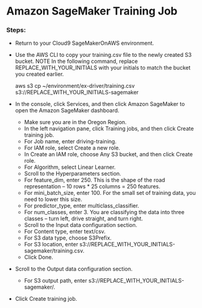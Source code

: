 # Amazon SageMaker Training Job

### Steps: 
* Return to your Cloud9 SageMakerOnAWS environment.
* Use the AWS CLI to copy your training.csv file to the newly created S3 bucket. NOTE In the following command, replace REPLACE_WITH_YOUR_INITIALS with your initials to match the bucket you created earlier.

    aws s3 cp ~/environment/ex-driver/training.csv s3://REPLACE_WITH_YOUR_INITIALS-sagemaker

* In the console, click Services, and then click Amazon SageMaker to open the Amazon SageMaker dashboard.
  - Make sure you are in the Oregon Region.
  - In the left navigation pane, click Training jobs, and then click Create training job.
  - For Job name, enter driving-training.
  - For IAM role, select Create a new role.
  - In Create an IAM role, choose Any S3 bucket, and then click Create role.
  - For Algorithm, select Linear Learner.
  - Scroll to the Hyperparameters section.
  - For feature_dim, enter 250. This is the shape of the road representation – 10 rows * 25 columns = 250 features.
  - For mini_batch_size, enter 100. For the small set of training data, you need to lower this size.
  - For predictor_type, enter multiclass_classifier.
  - For num_classes, enter 3. You are classifying the data into three classes – turn left, drive straight, and turn right.
  - Scroll to the Input data configuration section.
  - For Content type, enter text/csv.
  - For S3 data type, choose S3Prefix.
  - For S3 location, enter s3://REPLACE_WITH_YOUR_INITIALS-sagemaker/training.csv.
  - Click Done.
* Scroll to the Output data configuration section.
  - For S3 output path, enter s3://REPLACE_WITH_YOUR_INITIALS-sagemaker/.
* Click Create training job.
